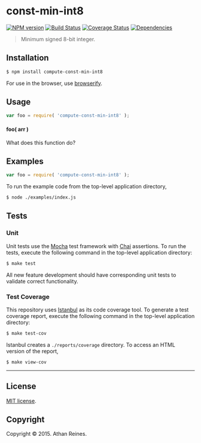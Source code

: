 const-min-int8
===
[![NPM version][npm-image]][npm-url] [![Build Status][travis-image]][travis-url] [![Coverage Status][coveralls-image]][coveralls-url] [![Dependencies][dependencies-image]][dependencies-url]

> Minimum signed 8-bit integer.


## Installation

``` bash
$ npm install compute-const-min-int8
```

For use in the browser, use [browserify](https://github.com/substack/node-browserify).


## Usage

``` javascript
var foo = require( 'compute-const-min-int8' );
```

#### foo( arr )

What does this function do?


## Examples

``` javascript
var foo = require( 'compute-const-min-int8' );
```

To run the example code from the top-level application directory,

``` bash
$ node ./examples/index.js
```


## Tests

### Unit

Unit tests use the [Mocha](http://mochajs.org/) test framework with [Chai](http://chaijs.com) assertions. To run the tests, execute the following command in the top-level application directory:

``` bash
$ make test
```

All new feature development should have corresponding unit tests to validate correct functionality.


### Test Coverage

This repository uses [Istanbul](https://github.com/gotwarlost/istanbul) as its code coverage tool. To generate a test coverage report, execute the following command in the top-level application directory:

``` bash
$ make test-cov
```

Istanbul creates a `./reports/coverage` directory. To access an HTML version of the report,

``` bash
$ make view-cov
```


---
## License

[MIT license](http://opensource.org/licenses/MIT). 


## Copyright

Copyright &copy; 2015. Athan Reines.


[npm-image]: http://img.shields.io/npm/v/compute-const-min-int8.svg
[npm-url]: https://npmjs.org/package/compute-const-min-int8

[travis-image]: http://img.shields.io/travis/compute-io/const-min-int8/master.svg
[travis-url]: https://travis-ci.org/compute-io/const-min-int8

[coveralls-image]: https://img.shields.io/coveralls/compute-io/const-min-int8/master.svg
[coveralls-url]: https://coveralls.io/r/compute-io/const-min-int8?branch=master

[dependencies-image]: http://img.shields.io/david/compute-io/const-min-int8.svg
[dependencies-url]: https://david-dm.org/compute-io/const-min-int8

[dev-dependencies-image]: http://img.shields.io/david/dev/compute-io/const-min-int8.svg
[dev-dependencies-url]: https://david-dm.org/dev/compute-io/const-min-int8

[github-issues-image]: http://img.shields.io/github/issues/compute-io/const-min-int8.svg
[github-issues-url]: https://github.com/compute-io/const-min-int8/issues
